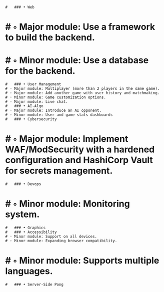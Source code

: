 	#	### • Web
#	# ◦ Major module: Use a framework to build the backend.
#	# ◦ Minor module: Use a database for the backend.
	#	### • User Management
	# ◦ Major module: Multiplayer (more than 2 players in the same game).
	# ◦ Major module: Add another game with user history and matchmaking.
	# ◦ Minor module: Game customization options.
	# ◦ Major module: Live chat.
	#	### • AI-Algo
	# ◦ Major module: Introduce an AI opponent.
	# ◦ Minor module: User and game stats dashboards
	#	### • Cybersecurity
#	# ◦ Major module: Implement WAF/ModSecurity with a hardened configuration and HashiCorp Vault for secrets management.
	#	### • Devops
#	# ◦ Minor module: Monitoring system.
	#	### • Graphics
	#	### • Accessibility
	# ◦ Minor module: Support on all devices.
	# ◦ Minor module: Expanding browser compatibility.
#	# ◦ Minor module: Supports multiple languages.
	#	### • Server-Side Pong